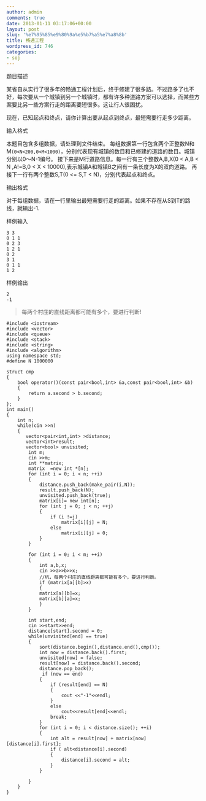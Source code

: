```yaml
---
author: admin
comments: true
date: 2013-01-11 03:17:06+00:00
layout: post
slug: '%e7%95%85%e9%80%9a%e5%b7%a5%e7%a8%8b'
title: 畅通工程
wordpress_id: 746
categories:
- soj
---
```


题目描述






某省自从实行了很多年的畅通工程计划后，终于修建了很多路。不过路多了也不好，每次要从一个城镇到另一个城镇时，都有许多种道路方案可以选择，而某些方案要比另一些方案行走的距离要短很多。这让行人很困扰。

现在，已知起点和终点，请你计算出要从起点到终点，最短需要行走多少距离。






输入格式






本题目包含多组数据，请处理到文件结束。
每组数据第一行包含两个正整数N和M`(0<N<200,0<M<1000)`，分别代表现有城镇的数目和已修建的道路的数目。城镇分别以0～N-1编号。
接下来是M行道路信息。每一行有三个整数A,B,X(0 < A,B < N ,A!=B,0 < X < 10000),表示城镇A和城镇B之间有一条长度为X的双向道路。
再接下一行有两个整数S,T(0 <= S,T < N)，分别代表起点和终点。








输出格式






对于每组数据，请在一行里输出最短需要行走的距离。如果不存在从S到T的路线，就输出-1.




样例输入

    
    3 3
    0 1 1
    0 2 3
    1 2 1
    0 2
    3 1
    0 1 1
    1 2







样例输出

    2
    -1




> 每两个村庄的直线距离都可能有多个，要进行判断!






    #include <iostream>
    #include <vector>
    #include <queue>
    #include <stack>
    #include <string>
    #include <algorithm>
    using namespace std;
    #define N 1000000

    struct cmp
    {
        bool operator()(const pair<bool,int> &a,const pair<bool,int> &b)
        {
            return a.second > b.second;
        }
    };
    int main()
    {
        int n;
        while(cin >>n)
        {
           vector<pair<int,int> >distance;
           vector<int>result;
           vector<bool> unvisited;
            int m;
            cin >>m;
            int **matrix;
            matrix  =new int *[n];
            for (int i = 0; i < n; ++i)
            {
                distance.push_back(make_pair(i,N));
                result.push_back(N);
                unvisited.push_back(true);
                matrix[i]= new int[n];
                for (int j = 0; j < n; ++j)
                {
                    if (i !=j)
                        matrix[i][j] = N;
                    else
                        matrix[i][j] = 0;
                }
            }

            for (int i = 0; i < m; ++i)
            {
                int a,b,x;
                cin >>a>>b>>x;
                //坑，每两个村庄的直线距离都可能有多个，要进行判断。
                if (matrix[a][b]>x)
                {
                matrix[a][b]=x;
                matrix[b][a]=x;
                }
            }

            int start,end;
            cin >>start>>end;
            distance[start].second = 0;
            while(unvisited[end] == true)
            {
                sort(distance.begin(),distance.end(),cmp());
                int now = distance.back().first;
                unvisited[now] = false;
                result[now] = distance.back().second;
                distance.pop_back();
                 if (now == end)
                {
                    if (result[end] == N)
                    {
                        cout <<"-1"<<endl;
                    }
                    else
                        cout<<result[end]<<endl;
                    break;
                }
                for (int i = 0; i < distance.size(); ++i)
                {
                    int alt = result[now] + matrix[now][distance[i].first];
                    if ( alt<distance[i].second)
                    {
                        distance[i].second = alt;
                    }
                }

            }
        }
    }
